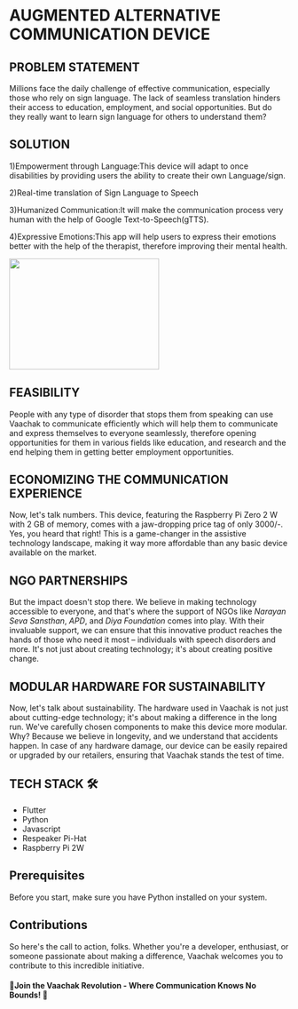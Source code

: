 # AUGMENTED ALTERNATIVE COMMUNICATION DEVICE

## **PROBLEM STATEMENT**
Millions face the daily challenge of effective communication, especially those who rely on sign language. The lack of seamless translation hinders their access to education, employment, and social opportunities. But do they really want to learn sign language for others to understand them?

## **SOLUTION** 

1)Empowerment through Language:This device will adapt to once disabilities by providing users the ability to create their own Language/sign.

2)Real-time translation of Sign Language to Speech

3)Humanized Communication:It will make the communication process very human with the help of  Google Text-to-Speech(gTTS).

4)Expressive Emotions:This app will help users to express their emotions better with the help of the therapist, therefore improving their mental health.

<img src="https://github.com/Gresey/Vaachak-TecHacks/assets/113979215/96b00dcc-9dd2-4b31-b372-a88c7e1223b4" width="270" height="200">


## **FEASIBILITY**

People with any type of disorder that stops them from speaking can use Vaachak to communicate efficiently which will help them to communicate and express themselves to everyone seamlessly, therefore opening opportunities for them in various fields like education, and research and the end helping
them in getting better employment opportunities.



## **ECONOMIZING THE COMMUNICATION EXPERIENCE** 

Now, let's talk numbers. This device, featuring the Raspberry Pi Zero 2 W with 2 GB of memory, comes with a jaw-dropping price tag of only 3000/-. Yes, you heard that right! This is a game-changer in the assistive technology landscape, making it way more affordable than any basic device available on the market.

## **NGO PARTNERSHIPS**

But the impact doesn't stop there. We believe in making technology accessible to everyone, and that's where the support of NGOs like *Narayan Seva Sansthan*, *APD*, and *Diya Foundation* comes into play. With their invaluable support, we can ensure that this innovative product reaches the hands of those who need it most – individuals with speech disorders and more. It's not just about creating technology; it's about creating positive change.

## **MODULAR HARDWARE FOR SUSTAINABILITY**

Now, let's talk about sustainability. The hardware used in Vaachak is not just about cutting-edge technology; it's about making a difference in the long run. We've carefully chosen components to make this device more modular. Why? Because we believe in longevity, and we understand that accidents happen. In case of any hardware damage, our device can be easily repaired or upgraded by our retailers, ensuring that Vaachak stands the test of time.

## **TECH STACK** 🛠️

- Flutter
- Python
- Javascript
- Respeaker Pi-Hat
- Raspberry Pi 2W

## **Prerequisites**
Before you start, make sure you have Python installed on your system.

## **Contributions**
So here's the call to action, folks. Whether you're a developer, enthusiast, or someone passionate about making a difference, Vaachak welcomes you to contribute to this incredible initiative.
#### 🚀Join the Vaachak Revolution - Where Communication Knows No Bounds! 🚀
